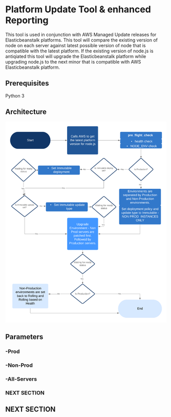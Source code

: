 # Platform Update Tool & enhanced Reporting

This tool is used in conjunction with AWS Managed Update releases for Elasticbeanstalk platforms. This tool will compare the existing version of node on each server against latest possible version of node that is compatible with the latest platform. If the existing version of node.js is antiqiated this tool will upgrade the Elasticbeanstalk platform while upgrading node.js to the next minor that is compatible with AWS Elasticbeanstalk platform.

## Prerequisites
Python 3

## Architecture
![Architecture](./Architecture.png)

## Parameters
### -Prod
### -Non-Prod
### -All-Servers

### NEXT SECTION

## NEXT SECTION



